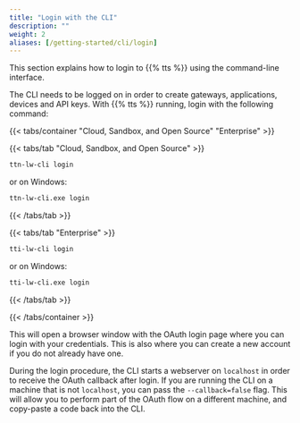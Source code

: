 ```yaml
---
title: "Login with the CLI"
description: ""
weight: 2
aliases: [/getting-started/cli/login]
---
```


This section explains how to login to {{% tts %}} using the command-line interface.

<!--more-->

The CLI needs to be logged on in order to create gateways, applications, devices and API keys. With {{% tts %}} running, login with the following command:

{{< tabs/container "Cloud, Sandbox, and Open Source" "Enterprise" >}}

{{< tabs/tab "Cloud, Sandbox, and Open Source" >}}

```bash
ttn-lw-cli login
```

or on Windows:

```bash
ttn-lw-cli.exe login
```

{{< /tabs/tab >}}

{{< tabs/tab "Enterprise" >}}

```bash
tti-lw-cli login
```

or on Windows:

```bash
tti-lw-cli.exe login
```

{{< /tabs/tab >}}

{{< /tabs/container >}}

This will open a browser window with the OAuth login page where you can login with your credentials. This is also where you can create a new account if you do not already have one.

During the login procedure, the CLI starts a webserver on `localhost` in order to receive the OAuth callback after login. If you are running the CLI on a machine that is not `localhost`, you can pass the `--callback=false` flag. This will allow you to perform part of the OAuth flow on a different machine, and copy-paste a code back into the CLI.
